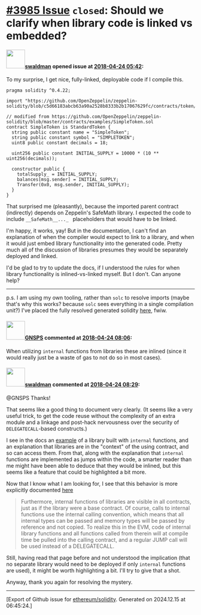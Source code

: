 # [\#3985 Issue](https://github.com/ethereum/solidity/issues/3985) `closed`: Should we clarify when library code is linked vs embedded?

#### <img src="https://avatars.githubusercontent.com/u/1733981?u=95ab8f59d53b00c98d77f1206be1be086ffa6aef&v=4" width="50">[swaldman](https://github.com/swaldman) opened issue at [2018-04-24 05:42](https://github.com/ethereum/solidity/issues/3985):

To my surprise, I get nice, fully-linked, deployable code if I compile this.

```
pragma solidity ^0.4.22;

import "https://github.com/OpenZeppelin/zeppelin-solidity/blob/c5d66183abcb63a90a2528b8333b2b17067629fc/contracts/token/ERC20/StandardToken.sol";

// modified from https://github.com/OpenZeppelin/zeppelin-solidity/blob/master/contracts/examples/SimpleToken.sol
contract SimpleToken is StandardToken {
  string public constant name = "SimpleToken"; 
  string public constant symbol = "SIMPLETOKEN"; 
  uint8 public constant decimals = 18; 

  uint256 public constant INITIAL_SUPPLY = 10000 * (10 ** uint256(decimals));

  constructor public {
    totalSupply_ = INITIAL_SUPPLY;
    balances[msg.sender] = INITIAL_SUPPLY;
    Transfer(0x0, msg.sender, INITIAL_SUPPLY);
  }
}
```

That surprised me (pleasantly), because the imported parent contract (indirectly) depends on Zeppelin's SafeMath library. I expected the code to include `__SafeMath__..._ ` placeholders that would have to be linked.

I'm happy, it works, yay! But in the documentation, I can't find an explanation of when the compiler would expect to link to a library, and when it would just embed library functionality into the generated code. Pretty much all of the discussion of libraries presumes they would be separately deployed and linked.

I'd be glad to try to update the docs, if I understood the rules for when library functionality is inlined-vs-linked myself. But I don't. Can anyone help?

---
p.s. I am using my own tooling, rather than `solc` to resolve imports (maybe that's why this works? because `solc` sees everything in a single compilation unit?) I've placed the fully resolved generated solidity [here](https://gist.github.com/swaldman/8bed17592a75f1ee9e0cd28caacfbfc1), fwiw. 

#### <img src="https://avatars.githubusercontent.com/u/4008213?u=494117088f5745dc98284a2e29ce05229c744e9a&v=4" width="50">[GNSPS](https://github.com/GNSPS) commented at [2018-04-24 08:06](https://github.com/ethereum/solidity/issues/3985#issuecomment-383841926):

When utilizing `internal` functions from libraries these are inlined (since it would really just be a waste of gas to not do so in most cases).

#### <img src="https://avatars.githubusercontent.com/u/1733981?u=95ab8f59d53b00c98d77f1206be1be086ffa6aef&v=4" width="50">[swaldman](https://github.com/swaldman) commented at [2018-04-24 08:29](https://github.com/ethereum/solidity/issues/3985#issuecomment-383848718):

@GNSPS Thanks!

That seems like a good thing to document very clearly. (It seems like a very useful trick, to get the code reuse without the complexity of an extra module and a linkage and post-hack nervousness over the security of `DELEGATECALL`-based constructs.)

I see in the docs an [example](http://solidity.readthedocs.io/en/v0.4.23/types.html?highlight=internal) of a library built with `internal` functions, and an explanation that libraries are in the "context" of the using contract, and so can access them. From that, along with the explanation that `internal` functions are implemented as jumps within the code, a smarter reader than me might have been able to deduce that they would be inlined, but this seems like a feature that could be highlighted a bit more.

Now that I know what I am looking for, I see that this behavior is more explicitly documented [here](http://solidity.readthedocs.io/en/v0.4.23/contracts.html)

> Furthermore, internal functions of libraries are visible in all contracts, just as if the library were a base contract. Of course, calls to internal functions use the internal calling convention, which means that all internal types can be passed and memory types will be passed by reference and not copied. To realize this in the EVM, code of internal library functions and all functions called from therein will at compile time be pulled into the calling contract, and a regular JUMP call will be used instead of a DELEGATECALL.

Still, having read that page before and not understood the implication (that no separate library would need to be deployed if only `internal` functions are used), it might be worth highlighting a bit. I'll try to give that a shot.

Anyway, thank you again for resolving the mystery.


-------------------------------------------------------------------------------



[Export of Github issue for [ethereum/solidity](https://github.com/ethereum/solidity). Generated on 2024.12.15 at 06:45:24.]

